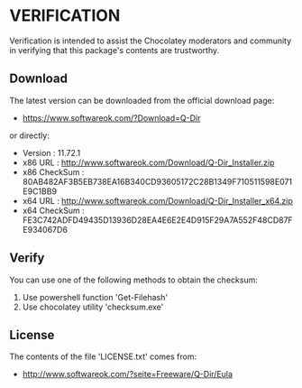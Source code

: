 # VERIFICATION
Verification is intended to assist the Chocolatey moderators and community in verifying that this package's contents are trustworthy.

## Download
The latest version can be downloaded from the official download page:
- https://www.softwareok.com/?Download=Q-Dir

or directly:
- Version      : 11.72.1
- x86 URL      : http://www.softwareok.com/Download/Q-Dir_Installer.zip
- x86 CheckSum : 80AB482AF3B5EB738EA16B340CD93605172C28B1349F710511598E071E9C1BB9
- x64 URL      : http://www.softwareok.com/Download/Q-Dir_Installer_x64.zip
- x64 CheckSum : FE3C742ADFD49435D13936D28EA4E6E2E4D915F29A7A552F48CD87FE934067D6

## Verify
You can use one of the following methods to obtain the checksum:
1. Use powershell function 'Get-Filehash'
2. Use chocolatey utility 'checksum.exe'


## License
The contents of the file 'LICENSE.txt' comes from:
- http://www.softwareok.com/?seite=Freeware/Q-Dir/Eula
